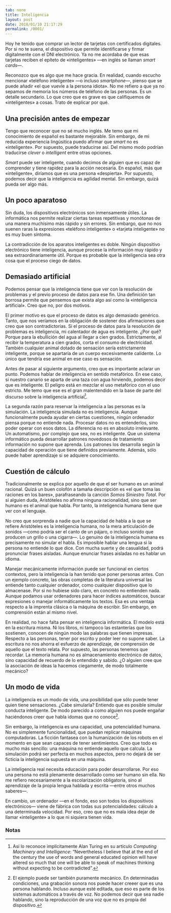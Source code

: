 ```yaml
---
tab: none
title: Inteligencia
layout: post
date: 2018/01/10 21:17:29
permalink: /0001/
---
```


Hoy he tenido que comprar un lector de tarjetas con certificados digitales. Por si no te suena, el dispositivo que permite identificarse y firmar digitalmente con el DNI electrónico. Ya no me acordaba de que esas tarjetas reciben el epíteto de «inteligentes» —en inglés se llaman _smart cards_—.

Reconozco que es algo que me hace gracia. En realidad, cuando escucho mencionar «teléfono inteligente» —o incluso _smartphone_—, pienso que se puede añadir «el que vuevle a la persona idiota». No me refiero a que ya no sepamos de memoria los números de teléfono de las personas. Es un detalle secundario. Lo que creo que es grave es que califiquemos de «inteligentes» a cosas. Trato de explicar por qué.

## Una precisión antes de empezar

Tengo que reconocer que no sé mucho inglés. Me temo que mi conocimiento de español es bastante mejorable. Sin embargo, de mi reducida experiencia lingúsitica puedo afirmar que _smart_ no es «inteligente». Por supuesto, puede traducirse así. Del mismo modo podrían traducirse _clever_ o _intelligent_ entre otras opciones.

_Smart_ puede ser inteligente, cuando decimos de alguien que es capaz de comprender y tiene rapidez para la acción necesaria. En español, más que «inteligente», diríamos que es una persona «despierta». Por supuesto, podemos decir que la inteligencia es agilidad mental. Sin embargo, quizá pueda ser algo más.

## Un poco aparatoso

Sin duda, los dispositivos electrónicos son inmensamente útiles. La informática nos permite realizar ciertas tareas repetitivas y monótonas de una manera muchísimo más rápido y sin errores. Sin embargo, que no nos suenen raras la expresiones «teléfono inteligente» o «tarjeta inteligente» no es muy buen síntoma.

La contradicción de los aparatos inteligentes es doble. Ningún dispositivo electrónico tiene inteligencia, aunque procese la información muy rápido y sea extraordinariamente útil. Porque es probable que la inteligencia sea otra cosa que el proceso ciego de datos.

## Demasiado artificial

Podemos pensar que la inteligencia tiene que ver con la resolución de problemas y el previo proceso de datos para ese fin. Una definición tan borrosa permite que pensemos que exista algo así como la «inteligencia artificial». Creo que no, por dos motivos.

El primer motivo es que el proceso de datos es algo demasiado genérico. Tanto, que nos veríamos en la obligación de sostener dos afirmaciones que creo que son contradictorias. Si el proceso de datos para la resolución de problemas es inteligencia, mi calentador de agua es inteligente. ¿Por qué? Porque para la ebullición del agua al llegar a cien grados. Estrictamente, al recibir la temperatura a cien grados, corta el consumo de electricidad. También cualquier animal dotado de sensación sería estrictamente inteligente, porque se apartaría de un cuerpo excesivamente calidente. Lo único que tendría ese animal en ese caso es sensación.

Antes de pasar al siguiente argumento, creo que es importante aclarar un punto. Podemos hablar de inteligencia en sentido metafórico. En ese caso, si nuestro canario se aparta de una taza con agua hirviendo, podemos decir que es inteligente. El peligro está en mezclar el uso metafórico con el uso estricto. Me temo que ese es el gran malentendido en la base de parte del discurso sobre la inteligencia artificial[^intartturing].

[^intartturing]: Así lo reconoce implícitamente Alan Turing en su artículo _Computing Machinery and Intelligence_: “Nevertheless I believe that at the end of the century the use of words and general educated opinion will have altered so much that one will be able to speak of machines thinking without expecting to be contradicted”.

La segunda razón para reservar la inteligencia a las personas es la simulación. La inteligencia simulada no es inteligencia. Aunque funcionalmente pueda ayudar en ciertas cuestiones, ningún ordenador piensa porque no entiende nada. Procesar datos no es entenderlos, sino poder operar con esos datos. La diferencia no es en absoluto irrelevante. Un automatismo, por complejo que sea, no es inteligente. Que un sistema informático pueda desarrollar patrones novedosos de tratamiento información no supone que aprenda. Los patrones los desarrolla según la capacidad de operación que tiene definidos previamente. Además, sólo puede haber aprendizaje si se adquiere conocimiento.

## Cuestión de cálculo

Tradicionalmente se explica por aquello de que el ser humano es un animal racional. Quizá un buen colofón a tamaña descripción es «el que toma las raciones en los bares», parafraseando la canción _Somos Siniestro Total_. Por si alguien duda, Aristóteles no afirma ninguna racionalidad, sino que ser humano es el animal que habla. Por tanto, la inteligencia humana tiene que ver con el lenguaje.

No creo que sorprenda a nadie que la capacidad de habla a la que se refiere Aristóteles es la inteligencia humana, no la mera articulación de sonidos —como podría ser el canto de un pájaro, o incluso sonido que producen un grillo o una cigarra—. Lo genuino de la inteligencia humana es precisamente no simular el habla. Es imposible hablar una lengua si la persona no entiende lo que dice. Con mucha suerte y de casualidad, podrá pronunciar frases aisladas. Aunque enunciar frases aisladas no es hablar un idioma.

Manejar mecánicamente información puede ser funcional en ciertos contextos, pero la inteligencia la han tenido que poner personas antes. Con un ejemplo concreto, las obras completas de la literatura universal las entiende tanto cualquier ordenador, como cualquier dispositivo que lo almacenase. Por si no hubiese sido claro, en concreto no entienden nada. Aunque podamos usar ordenadores para hacer índices automáticos, buscar expresiones o manejar informáticamente los textos. Esa es una ventaja respecto a la imprenta clásica o la máquina de escribir. Sin embargo, en comprensión están al mismo nivel.

En realidad, no hace falta pensar en inteligencia informática. El modelo está en la escritura misma. Ni los libros, ni tampoco las estanterías que los sostienen, conocen de ningún modo las palabras que tienen impresas. Respecto a las personas, tener por escrito y poder leer no supone saber. La escritura no nos ahorra el esfuerzo de aprendizaje, de comprensión de aquello que el texto relata. Por supuesto, las personas tenemos que recordar. La memoria humana no es almacenamiento electrónico de datos, sino capacidad de recuerdo de lo entendido y sabido. ¿O alguien cree que la asociación de ideas la hacemos ciegamente, de modo totalmente mecánico?

## Un modo de vida

La inteligencia es un modo de vida, una posibilidad que sólo puede tener quien tiene sensaciones. ¿Cabe simularla? Entiendo que es posible simular conducta inteligente. De modo parecido a como alguien nos puede engañar haciéndonos creer que habla idomas que no conoce[^vozgrabada].

[^vozgrabada]: El ejemplo puede ser también puramente mecánico. En determinadas condiciones, una grabación sonora nos puede hacer creeer que es una persona hablando. Incluso aunque esté editada, que eso es parte de los sistemas automáticos a través de voz. No podemos decir que sea nadie hablando, sino la reproducción de una voz que no es propia del dispositivo.

Sin embargo, la inteligencia es una capacidad, una potencialidad humana. No es simplemente funcionalidad, que puedan replicar máquinas computadoras. La ficción fantasea con la humanización de los robots en el momento en que sean capaces de tener sentimientos. Creo que todo es mucho más sencillo: una máquina no entiende aquello que calcula. La simulación podrá ser perfecta en muchos aspectos, pero no dejará de ser ficticia la inteligencia supuesta en una máquina.

La inteligencia real necesita educación para poder desarrollarse. Por eso una persona no está plenamente desarrollado como ser humano sin ella. No me refiero necesariamente a la escolarización obligatoria, sino al aprendizaje de la propia lengua hablada y escrita —entre otros muchos saberes—.

En cambio, un ordenador —en el fondo, eso son todos los dispositivos electrónicos— viene de fábrica con todas sus potencialidades: cálculo a una determinada velocidad. Por eso, creo que no es mala idea dejar de llamar «inteligente» a lo que ni siquiera tienen vida.

### Notas
